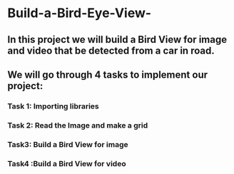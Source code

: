 # Build-a-Bird-Eye-View-
## In this project we will build a Bird View for image and video​ that be detected from a car in road.

## We will go through 4 tasks to implement our project:

### Task 1: Importing libraries 
### Task 2: Read the Image and make a grid 
### Task3: Build a Bird View for image 
### Task4 :Build a Bird View for video
